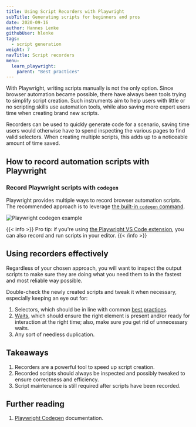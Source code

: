 ```yaml
---
title: Using Script Recorders with Playwright
subTitle: Generating scripts for beginners and pros
date: 2020-09-16
author: Hannes Lenke
githubUser: hlenke
tags:
  - script generation
weight: 7
navTitle: Script recorders
menu:
  learn_playwright:
    parent: "Best practices"
---
```


With Playwright, writing scripts manually is not the only option. Since browser automation became possible, there have always been tools trying to simplify script creation. Such instruments aim to help users with little or no scripting skills use automation tools, while also saving more expert users time when creating brand new scripts.

Recorders can be used to quickly generate code for a scenario, saving time users would otherwise have to spend inspecting the various pages to find valid selectors. When creating multiple scripts, this adds up to a noticeable amount of time saved.

## How to record automation scripts with Playwright

### Record Playwright scripts with `codegen`

Playwright provides multiple ways to record browser automation scripts. The recommended approach is to leverage [the built-in `codegen` command](https://playwright.dev/docs/codegen-intro#running-codegen).

![Playwright codegen example](/samples/images/playwright-codegen.jpg)

{{< info >}}
Pro tip: if you're using [the Playwright VS Code extension](https://marketplace.visualstudio.com/items?itemName=ms-playwright.playwright#record-new-tests), you can also record and run scripts in your editor.
{{< /info >}}


## Using recorders effectively

Regardless of your chosen approach, you will want to inspect the output scripts to make sure they are doing what you need them to in the fastest and most reliable way possible.

Double-check the newly created scripts and tweak it when necessary, especially keeping an eye out for:

1. Selectors, which should be in line with common [best practices](/learn/playwright/selectors/).
2. [Waits](/learn/playwright/navigation/), which should ensure the right element is present and/or ready for interaction at the right time; also, make sure you get rid of unnecessary waits.
3. Any sort of needless duplication.

## Takeaways

1. Recorders are a powerful tool to speed up script creation.
2. Recorded scripts should always be inspected and possibly tweaked to ensure correctness and efficiency.
3. Script maintenance is still required after scripts have been recorded.

## Further reading

1. [Playwright Codegen](https://playwright.dev/docs/codegen-intro#running-codegen) documentation.
